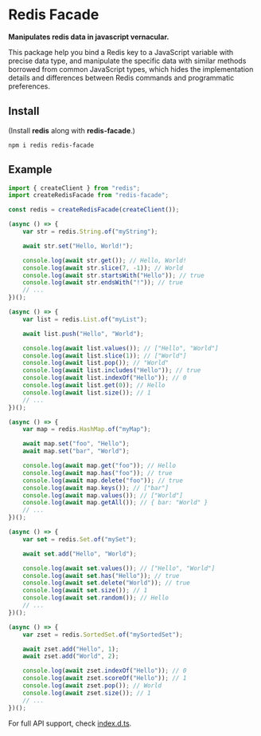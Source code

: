 # Redis Facade

**Manipulates redis data in javascript vernacular.**

This package help you bind a Redis key to a JavaScript variable with precise
data type, and manipulate the specific data with similar methods borrowed from
common JavaScript types, which hides the implementation details and differences
between Redis commands and programmatic preferences.

## Install

(Install **redis** along with **redis-facade**.)

```
npm i redis redis-facade
```

## Example

```javascript
import { createClient } from "redis";
import createRedisFacade from "redis-facade";

const redis = createRedisFacade(createClient());

(async () => {
    var str = redis.String.of("myString");

    await str.set("Hello, World!");

    console.log(await str.get()); // Hello, World!
    console.log(await str.slice(7, -1)); // World
    console.log(await str.startsWith("Hello")); // true
    console.log(await str.endsWith("!")); // true
    // ...
})();

(async () => {
    var list = redis.List.of("myList");

    await list.push("Hello", "World");

    console.log(await list.values()); // ["Hello", "World"]
    console.log(await list.slice(1)); // ["World"]
    console.log(await list.pop()); // "World"
    console.log(await list.includes("Hello")); // true
    console.log(await list.indexOf("Hello")); // 0
    console.log(await list.get(0)); // Hello
    console.log(await list.size()); // 1
    // ...
})();

(async () => {
    var map = redis.HashMap.of("myMap");

    await map.set("foo", "Hello");
    await map.set("bar", "World");

    console.log(await map.get("foo")); // Hello
    console.log(await map.has("foo")); // true
    console.log(await map.delete("foo")); // true
    console.log(await map.keys()); // ["bar"]
    console.log(await map.values()); // ["World"]
    console.log(await map.getAll()); // { bar: "World" }
    // ...
})();

(async () => {
    var set = redis.Set.of("mySet");

    await set.add("Hello", "World");

    console.log(await set.values()); // ["Hello", "World"]
    console.log(await set.has("Hello")); // true
    console.log(await set.delete("World")); // true
    console.log(await set.size()); // 1
    console.log(await set.random()); // Hello
    // ...
})();

(async () => {
    var zset = redis.SortedSet.of("mySortedSet");

    await zset.add("Hello", 1);
    await zset.add("World", 2);

    console.log(await zset.indexOf("Hello")); // 0
    console.log(await zset.scoreOf("Hello")); // 1
    console.log(await zset.pop()); // World
    console.log(await zset.size()); // 1
    // ...
})();
```

For full API support, check [index.d.ts](./src/index.ts).
